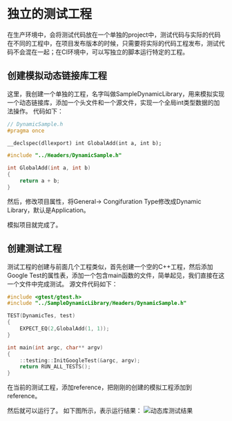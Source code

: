# 独立的测试工程

在生产环境中，会将测试代码放在一个单独的project中，测试代码与实际的代码在不同的工程中，在项目发布版本的时候，只需要将实际的代码工程发布，测试代码不会混在一起；在CI环境中，可以写独立的脚本运行特定的工程。

## 创建模拟动态链接库工程
这里，我创建一个单独的工程，名字叫做SampleDynamicLibrary，用来模拟实现一个动态链接库，添加一个头文件和一个源文件，实现一个全局int类型数据的加法操作。
代码如下：

```C++
// DynamicSample.h
#pragma once

__declspec(dllexport) int GlobalAdd(int a, int b);
```

```C++
#include "../Headers/DynamicSample.h"

int GlobalAdd(int a, int b)
{
    return a + b;
}
```
然后，修改项目属性，将General-> Congifuration Type修改成Dynamic Library，默认是Application。

模拟项目就完成了。

## 创建测试工程

测试工程的创建与前面几个工程类似，首先创建一个空的C++工程，然后添加Google Test的属性表，添加一个包含main函数的文件，简单起见，我们直接在这一个文件中完成测试。
源文件代码如下：

```c++
#include <gtest/gtest.h>
#include "../SampleDynamicLibrary/Headers/DynamicSample.h"

TEST(DynamicTes, test)
{
	EXPECT_EQ(2,GlobalAdd(1, 1));
}

int main(int argc, char** argv)
{
	::testing::InitGoogleTest(&argc, argv);
	return RUN_ALL_TESTS();
}
```

在当前的测试工程，添加reference，把刚刚的创建的模拟工程添加到reference。

然后就可以运行了。
如下图所示，表示运行结果：
![动态库测试结果](https://github.com/zhangxiaoya/GTestInAction/blob/master/ActionFour/dynamicTestResult.PNG)